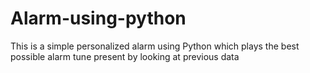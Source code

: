 # Alarm-using-python
This is a simple personalized alarm using Python which plays the best possible alarm tune present by looking at previous data

